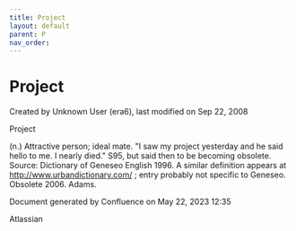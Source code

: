 ```yaml
---
title: Project
layout: default
parent: P
nav_order:
---
```


# Project





Created by  Unknown User (era6), last modified on Sep 22, 2008

Project

(n.) Attractive person; ideal mate. &quot;I saw my project yesterday and he said hello to me. I nearly died.&quot; S95, but said then to be becoming obsolete. Source: Dictionary of Geneseo English 1996. A similar definition appears at http://www.urbandictionary.com/ ; entry probably not specific to Geneseo. Obsolete 2006. Adams.

Document generated by Confluence on May 22, 2023 12:35

Atlassian
